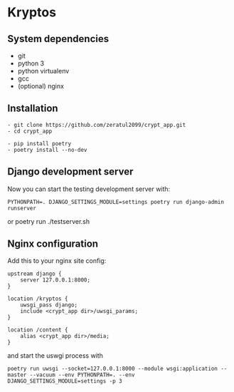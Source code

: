 Kryptos
=======

System dependencies
-------------------

- git
- python 3
- python virtualenv
- gcc
- (optional) nginx

Installation
------------


    - git clone https://github.com/zeratul2099/crypt_app.git
    - cd crypt_app

    - pip install poetry
    - poetry install --no-dev



Django development server
-------------------------

Now you can start the testing development server with:

    PYTHONPATH=. DJANGO_SETTINGS_MODULE=settings poetry run django-admin runserver

or
    poetry run ./testserver.sh

Nginx configuration
-------------------

Add this to your nginx site config:


    upstream django {
        server 127.0.0.1:8000;
    }

    location /kryptos {
        uwsgi_pass django;
        include <crypt_app dir>/uwsgi_params;
    }

    location /content {
        alias <crypt_app dir>/media;
    }


and start the uswgi process with

    poetry run uwsgi --socket=127.0.0.1:8000 --module wsgi:application --master --vacuum --env PYTHONPATH=. --env DJANGO_SETTINGS_MODULE=settings -p 3

